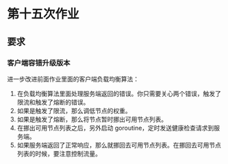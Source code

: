 # 第十五次作业

## 要求

### 客户端容错升级版本

进一步改进前面作业里面的客户端负载均衡算法：

1. 在负载均衡算法里面处理服务端返回的错误。你只需要关心两个错误，触发了限流和触发了熔断的错误。
2. 如果是触发了限流，那么调低节点的权重。
3. 如果是触发了熔断，那么将节点暂时挪出可用节点列表。
4. 在挪出可用节点列表之后，另外启动 goroutine，定时发送健康检查请求到服务端。
5. 如果服务端返回了正常响应，那么就挪回去可用节点列表。在挪回去可用节点列表的时候，要注意控制流量。
